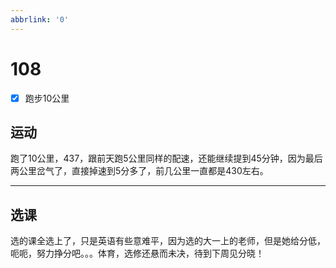 ```yaml
---
abbrlink: '0'
---
```

# 108

- [x] 跑步10公里

## 运动

跑了10公里，437，跟前天跑5公里同样的配速，还能继续提到45分钟，因为最后两公里岔气了，直接掉速到5分多了，前几公里一直都是430左右。
***

## 选课

选的课全选上了，只是英语有些意难平，因为选的大一上的老师，但是她给分低，呃呃，努力挣分吧。。。体育，选修还悬而未决，待到下周见分晓！
